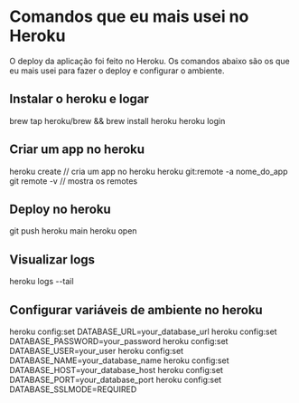 # Comandos que eu mais usei no Heroku

O deploy da aplicação foi feito no Heroku. 
Os comandos abaixo são os que eu mais usei para fazer o deploy e configurar o ambiente.

## Instalar o heroku e logar
brew tap heroku/brew && brew install heroku
heroku login

## Criar um app no heroku
heroku create // cria um app no heroku
heroku git:remote -a nome_do_app
git remote -v // mostra os remotes

## Deploy no heroku
git push heroku main
heroku open

## Visualizar logs
heroku logs --tail

## Configurar variáveis de ambiente no heroku
heroku config:set DATABASE_URL=your_database_url
heroku config:set DATABASE_PASSWORD=your_password
heroku config:set DATABASE_USER=your_user
heroku config:set DATABASE_NAME=your_database_name
heroku config:set DATABASE_HOST=your_database_host
heroku config:set DATABASE_PORT=your_database_port
heroku config:set DATABASE_SSLMODE=REQUIRED

